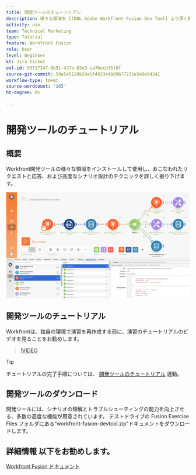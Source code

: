 ```yaml
---
title: 開発ツールのチュートリアル
description: 様々な領域を [!DNL Adobe Workfront Fusion Dev Tool] より深く掘り下げてシナリオ設計のテクニックを掘り下げる
activity: use
team: Technical Marketing
type: Tutorial
feature: Workfront Fusion
role: User
level: Beginner
kt: Jira ticket
exl-id: 93717347-6b51-427b-82e3-ca7becbf5f0f
source-git-commit: 58a545120b29a5f492344b89b77235e548e94241
workflow-type: tm+mt
source-wordcount: '165'
ht-degree: 0%

---
```


# 開発ツールのチュートリアル

## 概要

Workfront開発ツールの様々な領域をインストールして使用し、おこなわれたリクエストと応答、および高度なシナリオ設計のテクニックを詳しく掘り下げます。

![Fusion シナリオと開発ツールのイメージ](assets/troubleshooting-and-error-handling-1.png)

## 開発ツールのチュートリアル

Workfrontは、独自の環境で演習を再作成する前に、演習のチュートリアルのビデオを見ることをお勧めします。

>[!VIDEO](https://video.tv.adobe.com/v/335303/?quality=12)

>[!TIP]
>
>チュートリアルの完了手順については、 [開発ツールのチュートリアル](https://experienceleague.adobe.com/docs/workfront-learn/tutorials-workfront/fusion/exercises/devtool.html?lang=en) 運動。


## 開発ツールのダウンロード

開発ツールには、シナリオの理解とトラブルシューティングの能力を向上させる、多数の高度な機能が用意されています。 テストドライブの Fusion Exercise Files フォルダにある&quot;workfront-fusion-devtool.zip&quot;ドキュメントをダウンロードします。



## 詳細情報 以下をお勧めします。

[Workfront Fusion ドキュメント](https://experienceleague.adobe.com/docs/workfront/using/adobe-workfront-fusion/workfront-fusion-2.html?lang=en)
